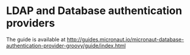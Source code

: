 # LDAP and Database authentication providers #

The guide is available at http://guides.micronaut.io/micronaut-database-authentication-provider-groovy/guide/index.html
